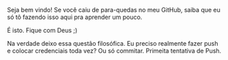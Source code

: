 Seja bem vindo!
Se você caiu de para-quedas no meu GitHub, saiba que eu só tô fazendo isso aqui pra aprender um pouco.

É isto. Fique com Deus ;)

Na verdade deixo essa questão filosófica. Eu preciso realmente fazer push e colocar credenciais toda vez? Ou só commitar.
Primeita tentativa de Push.


